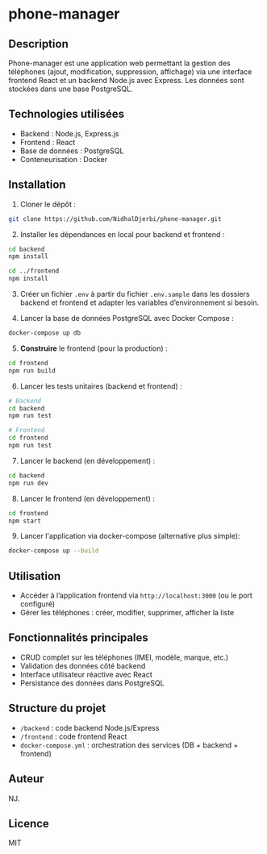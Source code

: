 # phone-manager

## Description

Phone-manager est une application web permettant la gestion des téléphones (ajout, modification, suppression, affichage) via une interface frontend React et un backend Node.js avec Express. Les données sont stockées dans une base PostgreSQL.

## Technologies utilisées

- Backend : Node.js, Express.js
- Frontend : React
- Base de données : PostgreSQL
- Conteneurisation : Docker

## Installation

1. Cloner le dépôt :

```bash
git clone https://github.com/NidhalDjerbi/phone-manager.git
```

2. Installer les dépendances en local pour backend et frontend :

```bash
cd backend
npm install

cd ../frontend
npm install
```

3. Créer un fichier `.env` à partir du fichier `.env.sample` dans les dossiers backend et frontend et adapter les variables d’environnement si besoin.

4. Lancer la base de données PostgreSQL avec Docker Compose :

```bash
docker-compose up db
```

5. **Construire** le frontend (pour la production) :

```bash
cd frontend
npm run build
```

6. Lancer les tests unitaires (backend et frontend) :

```bash
# Backend
cd backend
npm run test

# Frontend
cd frontend
npm run test
```

7. Lancer le backend (en développement) :

```bash
cd backend
npm run dev
```

8. Lancer le frontend (en développement) :

```bash
cd frontend
npm start
```

9. Lancer l'application via docker-compose (alternative plus simple):

```bash
docker-compose up --build
```

## Utilisation

- Accéder à l’application frontend via `http://localhost:3000` (ou le port configuré)
- Gérer les téléphones : créer, modifier, supprimer, afficher la liste

## Fonctionnalités principales

- CRUD complet sur les téléphones (IMEI, modèle, marque, etc.)
- Validation des données côté backend
- Interface utilisateur réactive avec React
- Persistance des données dans PostgreSQL

## Structure du projet

- `/backend` : code backend Node.js/Express
- `/frontend` : code frontend React
- `docker-compose.yml` : orchestration des services (DB + backend + frontend)

## Auteur

NJ.

## Licence

MIT
